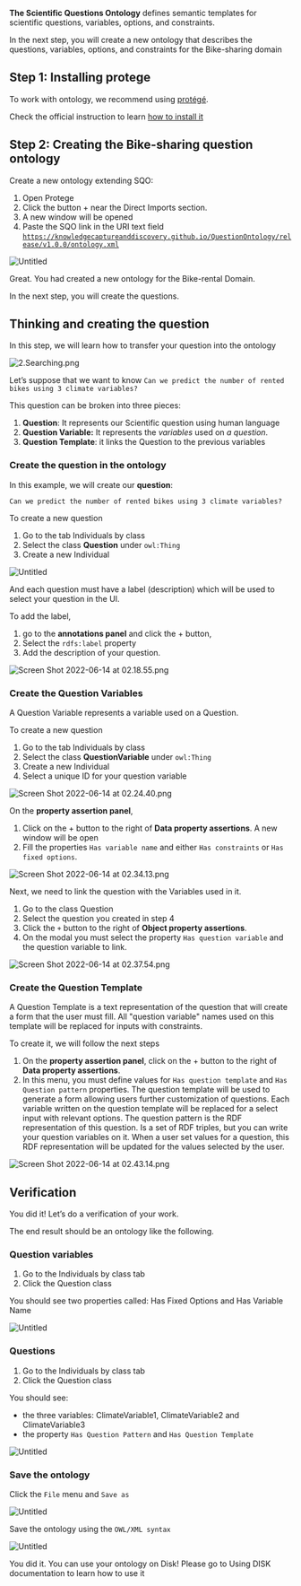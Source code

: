 **The Scientific Questions Ontology** defines semantic templates for scientific questions, variables, options, and constraints.

In the next step, you will create a new ontology that describes the questions, variables, options, and constraints for the Bike-sharing domain

## Step 1: Installing protege

To work with ontology, we recommend using [protégé](https://protege.stanford.edu). 

Check the official instruction to learn [how to install it](http://protegeproject.github.io/protege/installation/)

## Step 2: Creating the Bike-sharing question ontology

Create a new ontology extending SQO:

1. Open Protege
2. Click the button + near the Direct Imports section. 
3. A new window will be opened
4. Paste the SQO link in the URI text field [`https://knowledgecaptureanddiscovery.github.io/QuestionOntology/release/v1.0.0/ontology.xml`](https://knowledgecaptureanddiscovery.github.io/QuestionOntology/release/v1.0.0/ontology.xml)

![Untitled](../figures/admin-guide/Untitled%201.png)

Great. You had created a new ontology for the Bike-rental Domain.

In the next step, you will create the questions.

## Thinking and creating the question

In this step, we will learn how to transfer your question into the ontology

![2.Searching.png](../figures/admin-guide/2Searching.png)

Let’s suppose that we want to know `Can we predict the number of rented bikes using 3 climate variables?`

This question can be broken into three pieces:

1. **Question**: It represents our Scientific question using human language
2. **Question Variable:** It represents the *variables* used on *a question*.
3. **Question Template**: it links the Question to the previous variables

### Create the question in the ontology

In this example, we will create our **question**: 

`Can we predict the number of rented bikes using 3 climate variables?`

To create a new question

1. Go to the tab Individuals by class
2. Select the class **Question** under `owl:Thing`
3. Create a new Individual

![Untitled](../figures/admin-guide//Untitled%202.png)

And each question must have a label (description) which will be used to select your question in the UI.

To add the label, 

1. go to the **annotations panel** and click the + button,
2. Select the `rdfs:label` property
3. Add the description of your question. 

![Screen Shot 2022-06-14 at 02.18.55.png](../figures/admin-guide/Screen_Shot_2022-06-14_at_02.18.55.png)

### Create the Question Variables

A Question Variable represents a variable used on a Question. 

To create a new question

1. Go to the tab Individuals by class
2. Select the class **QuestionVariable** under `owl:Thing`
3. Create a new Individual
4. Select a unique ID for your question variable

![Screen Shot 2022-06-14 at 02.24.40.png](../figures/admin-guide/Screen_Shot_2022-06-14_at_02.24.40.png)

On the **property assertion panel**, 

1. Click on the + button to the right of **Data property assertions**.  A new window will be open
2. Fill the properties `Has variable name` and either `Has constraints` or `Has fixed options`.

![Screen Shot 2022-06-14 at 02.34.13.png](../figures/admin-guide/Screen_Shot_2022-06-14_at_02.34.13.png)

Next, we need to link the question with the Variables used in it. 

1. Go to the class Question 
2. Select the question you created in step 4 
3. Click the `+`  button to the right of **Object property assertions**.
4. On the modal you must select the property `Has question variable` and the question variable to link.

![Screen Shot 2022-06-14 at 02.37.54.png](../figures/admin-guide/Screen_Shot_2022-06-14_at_02.37.54.png)

### Create the Question Template

A Question Template is a text representation of the question that will create a form that the user must fill. All "question variable" names used on this template will be replaced for inputs with constraints.

To create it, we will follow the next steps

1. On the **property assertion panel**, click on the + button to the right of **Data property assertions**. 
2. In this menu, you must define values for `Has question template` and `Has Question pattern` properties. The question template will be used to generate a form allowing users further customization of questions. Each variable written on the question template will be replaced for a select input with relevant options.
The question pattern is the RDF representation of this question. Is a set of RDF triples, but you can write your question variables on it. When a user set values for a question, this RDF representation will be updated for the values selected by the user.

![Screen Shot 2022-06-14 at 02.43.14.png](../figures/admin-guide/Screen_Shot_2022-06-14_at_02.43.14.png)

## Verification

You did it! Let’s do a verification of your work.

The end result should be an ontology like the following.

### Question variables

1. Go to the Individuals by class tab 
2. Click the Question class

You should see two properties called: Has Fixed Options and Has Variable Name

![Untitled](../figures/admin-guide/Untitled%203.png)

### Questions

1. Go to the Individuals by class tab 
2. Click the Question class

You should see:

- the three variables: ClimateVariable1, ClimateVariable2 and ClimateVariable3
- the property `Has Question Pattern` and `Has Question Template`

![Untitled](../figures/admin-guide//Untitled%204.png)

### Save the ontology

Click the `File` menu and `Save as` 

![Untitled](../figures/admin-guide/Untitled%205.png)

Save the ontology using the `OWL/XML syntax`

![Untitled](../figures/admin-guide/Untitled%206.png)

You did it. You can use your ontology on Disk! Please go to Using DISK documentation to learn how to use it